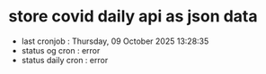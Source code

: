 # store covid daily api as json data

- last cronjob : Thursday, 09 October 2025 13:28:35
- status og cron : error
- status daily cron : error
      
      